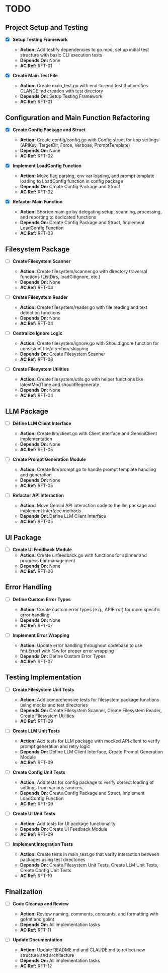 # TODO

## Project Setup and Testing
- [x] **Setup Testing Framework**
  - **Action:** Add testify dependencies to go.mod, set up initial test structure with basic CLI execution tests
  - **Depends On:** None
  - **AC Ref:** RFT-01

- [x] **Create Main Test File**
  - **Action:** Create main_test.go with end-to-end test that verifies GLANCE.md creation with test directory
  - **Depends On:** Setup Testing Framework
  - **AC Ref:** RFT-01

## Configuration and Main Function Refactoring
- [x] **Create Config Package and Struct**
  - **Action:** Create config/config.go with Config struct for app settings (APIKey, TargetDir, Force, Verbose, PromptTemplate)
  - **Depends On:** None
  - **AC Ref:** RFT-02

- [x] **Implement LoadConfig Function**
  - **Action:** Move flag parsing, env var loading, and prompt template loading to LoadConfig function in config package
  - **Depends On:** Create Config Package and Struct
  - **AC Ref:** RFT-02

- [x] **Refactor Main Function**
  - **Action:** Shorten main.go by delegating setup, scanning, processing, and reporting to dedicated functions
  - **Depends On:** Create Config Package and Struct, Implement LoadConfig Function
  - **AC Ref:** RFT-03

## Filesystem Package
- [ ] **Create Filesystem Scanner**
  - **Action:** Create filesystem/scanner.go with directory traversal functions (ListDirs, loadGitignore, etc.)
  - **Depends On:** None
  - **AC Ref:** RFT-04

- [ ] **Create Filesystem Reader**
  - **Action:** Create filesystem/reader.go with file reading and text detection functions
  - **Depends On:** None
  - **AC Ref:** RFT-04

- [ ] **Centralize Ignore Logic**
  - **Action:** Create filesystem/ignore.go with ShouldIgnore function for consistent file/directory skipping
  - **Depends On:** Create Filesystem Scanner
  - **AC Ref:** RFT-08

- [ ] **Create Filesystem Utilities**
  - **Action:** Create filesystem/utils.go with helper functions like latestModTime and shouldRegenerate
  - **Depends On:** None
  - **AC Ref:** RFT-04

## LLM Package
- [ ] **Define LLM Client Interface**
  - **Action:** Create llm/client.go with Client interface and GeminiClient implementation
  - **Depends On:** None
  - **AC Ref:** RFT-05

- [ ] **Create Prompt Generation Module**
  - **Action:** Create llm/prompt.go to handle prompt template handling and generation
  - **Depends On:** None
  - **AC Ref:** RFT-05

- [ ] **Refactor API Interaction**
  - **Action:** Move Gemini API interaction code to the llm package and implement interface methods
  - **Depends On:** Define LLM Client Interface
  - **AC Ref:** RFT-05

## UI Package
- [ ] **Create UI Feedback Module**
  - **Action:** Create ui/feedback.go with functions for spinner and progress bar management
  - **Depends On:** None
  - **AC Ref:** RFT-06

## Error Handling
- [ ] **Define Custom Error Types**
  - **Action:** Create custom error types (e.g., APIError) for more specific error handling
  - **Depends On:** None
  - **AC Ref:** RFT-07

- [ ] **Implement Error Wrapping**
  - **Action:** Update error handling throughout codebase to use fmt.Errorf with %w for proper error wrapping
  - **Depends On:** Define Custom Error Types
  - **AC Ref:** RFT-07

## Testing Implementation
- [ ] **Create Filesystem Unit Tests**
  - **Action:** Add comprehensive tests for filesystem package functions using mocks and test directories
  - **Depends On:** Create Filesystem Scanner, Create Filesystem Reader, Create Filesystem Utilities
  - **AC Ref:** RFT-09

- [ ] **Create LLM Unit Tests**
  - **Action:** Add tests for LLM package with mocked API client to verify prompt generation and retry logic
  - **Depends On:** Define LLM Client Interface, Create Prompt Generation Module
  - **AC Ref:** RFT-09

- [ ] **Create Config Unit Tests**
  - **Action:** Add tests for config package to verify correct loading of settings from various sources
  - **Depends On:** Create Config Package and Struct, Implement LoadConfig Function
  - **AC Ref:** RFT-09

- [ ] **Create UI Unit Tests**
  - **Action:** Add tests for UI package functionality
  - **Depends On:** Create UI Feedback Module
  - **AC Ref:** RFT-09

- [ ] **Implement Integration Tests**
  - **Action:** Create tests in main_test.go that verify interaction between packages using test directories
  - **Depends On:** Create Filesystem Unit Tests, Create LLM Unit Tests, Create Config Unit Tests
  - **AC Ref:** RFT-10

## Finalization
- [ ] **Code Cleanup and Review**
  - **Action:** Review naming, comments, constants, and formatting with gofmt and golint
  - **Depends On:** All implementation tasks
  - **AC Ref:** RFT-11

- [ ] **Update Documentation**
  - **Action:** Update README.md and CLAUDE.md to reflect new structure and architecture
  - **Depends On:** All implementation tasks
  - **AC Ref:** RFT-12
